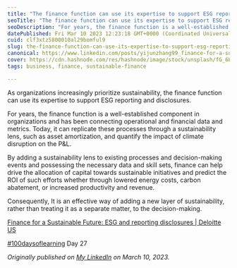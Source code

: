 ```yaml
---
title: "The finance function can use its expertise to support ESG reporting and disclosures."
seoTitle: "The finance function can use its expertise to support ESG reporting"
seoDescription: "For years, the finance function is a well-established component in organizations and has been connecting operational and financial data and metrics."
datePublished: Fri Mar 10 2023 12:23:18 GMT+0000 (Coordinated Universal Time)
cuid: clf3xtz5800010al29bomful9
slug: the-finance-function-can-use-its-expertise-to-support-esg-reporting-and-disclosures
canonical: https://www.linkedin.com/posts/yijunzhang99_finance-for-a-sustainable-future-esg-and-activity-7040108615818444800-VUJX?utm_source=share&utm_medium=member_desktop
cover: https://cdn.hashnode.com/res/hashnode/image/stock/unsplash/fG_6H0URdos/upload/c23d55a82b7c277896e94ab45156cffe.jpeg
tags: business, finance, sustainable-finance

---
```


As organizations increasingly prioritize sustainability, the finance function can use its expertise to support ESG reporting and disclosures.  
  
For years, the finance function is a well-established component in organizations and has been connecting operational and financial data and metrics. Today, it can replicate these processes through a sustainability lens, such as asset amortization, and quantify the impact of climate disruption on the P&L.  
  
By adding a sustainability lens to existing processes and decision-making events and possessing the necessary data and skill sets, finance can help drive the allocation of capital towards sustainable initiatives and predict the ROI of such efforts whether through lowered energy costs, carbon abatement, or increased productivity and revenue.  
  
Consequently, It is an effective way of adding a new layer of sustainability, rather than treating it as a separate matter, to the decision-making.

[Finance for a Sustainable Future: ESG and reporting disclosures | Deloitte US](https://www2.deloitte.com/us/en/pages/finance-transformation/articles/esg-reporting-and-disclosures.html)

[#100daysoflearning](https://www.linkedin.com/feed/hashtag/?keywords=100daysoflearning&highlightedUpdateUrns=urn%3Ali%3Aactivity%3A7040108615818444800) Day 27

*Originally published on* [*My LinkedIn*](https://www.linkedin.com/posts/yijunzhang99_finance-for-a-sustainable-future-esg-and-activity-7040108615818444800-VUJX?utm_source=share&utm_medium=member_desktop) *on March 10, 2023.*